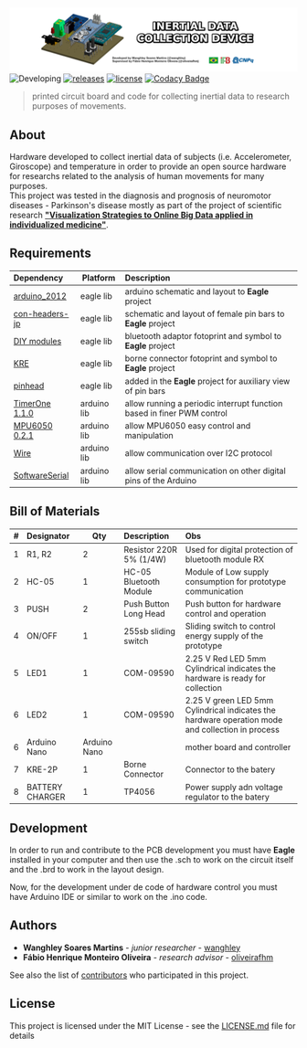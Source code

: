 ![Inertial Data Collection Device](https://raw.githubusercontent.com/Wanghley/Inertial-Data-Collection-Device/main/images/cover.png)
![Developing](https://img.shields.io/badge/Development%20Status-in%20progress-lightgrey)
[![releases](https://img.shields.io/github/v/release/wanghley/Inertial-Data-Collection-Device?include_prereleases&sort=semver)](https://github.com/Wanghley/Inertial-Data-Collection-Device/releases)
[![license](https://img.shields.io/github/license/Wanghley/Inertial-Data-Collection-Device)](https://github.com/RodrigoDornelles/pcb-snowman-xmas/blob/master/LICENSE.txt)
[![Codacy Badge](https://app.codacy.com/project/badge/Grade/8f7f95c491d14a2aa806aab2d97764f6)](https://www.codacy.com/gh/Wanghley/Inertial-Data-Collection-Device/dashboard?utm_source=github.com&amp;utm_medium=referral&amp;utm_content=Wanghley/Inertial-Data-Collection-Device&amp;utm_campaign=Badge_Grade)

>  printed circuit board and code for collecting inertial data to research purposes of movements.

## About
Hardware developed to collect inertial data of subjects (i.e. Accelerometer, Giroscope) and temperature in order to provide an open source hardware for researchs related to the analysis of human movements for many purposes.<br>
This project was tested in the diagnosis and prognosis of neuromotor diseases - Parkinson's disease mostly as part of the project of scientific research [**"Visualization Strategies to Online Big Data applied in individualized medicine"**](https://github.com/Wanghley/PIBIC-Strategies-Data-Visualization-Medicine).

## Requirements
| Dependency | Platform | Description |
| :--------- | -------- | :---------- |
| [arduino_2012](https://github.com/Wanghley/Inertial-Data-Collection-Device/blob/main/lib/arduino_2012.lbr) | eagle lib | arduino schematic and layout to **Eagle** project |
| [con-headers-jp](https://github.com/Wanghley/Inertial-Data-Collection-Device/blob/main/lib/con-headers-jp.lbr) | eagle lib | schematic and layout of female pin bars to **Eagle** project |
| [DIY modules](https://github.com/Wanghley/Inertial-Data-Collection-Device/blob/main/lib/diy-modules.lbr) | eagle lib | bluetooth adaptor fotoprint and symbol to **Eagle** project |
| [KRE](https://github.com/Wanghley/Inertial-Data-Collection-Device/blob/main/lib/kre.lbr) | eagle lib | borne connector fotoprint and symbol to **Eagle** project |
| [pinhead](https://github.com/Wanghley/Inertial-Data-Collection-Device/blob/main/lib/pinhead.lbr) | eagle lib | added in the **Eagle** project for auxiliary view of pin bars |
| [TimerOne 1.1.0](https://github.com/Wanghley/Inertial-Data-Collection-Device/blob/main/lib/TimerOne-1.1.0.zip) | arduino lib | allow running a periodic interrupt function based in finer PWM control |
| [MPU6050 0.2.1](https://github.com/Wanghley/Inertial-Data-Collection-Device/blob/main/lib/MPU6050-0.2.1.zip) | arduino lib | allow MPU6050 easy control and manipulation |
| [Wire](https://www.arduino.cc/en/reference/wire) | arduino lib | allow communication over I2C protocol |
| [SoftwareSerial](https://www.arduino.cc/en/Reference/softwareSerial) | arduino lib | allow serial communication on other digital pins of the Arduino |

## Bill of Materials
| # | Designator | Qty | Description | Obs |
| - | :--------- | --- | :---------- | :---------- | 
| 1 | R1, R2 | 2 | Resistor 220R 5% (1/4W) | Used for digital protection of bluetooth module RX |
| 2 | HC-05 | 1 | HC-05 Bluetooth Module | Module of Low supply consumption for prototype communication |
| 3 | PUSH | 2 | Push Button Long Head | Push button for hardware control and operation  |
| 4 | ON/OFF | 1 | 255sb sliding switch | Sliding switch to control energy supply of the prototype |
| 5 | LED1 | 1 | COM-09590 | 2.25 V Red LED 5mm Cylindrical indicates the hardware is ready for collection |
| 6 | LED2 | 1 | COM-09590 | 2.25 V green LED 5mm Cylindrical indicates the hardware operation mode and collection in process |
| 6 | Arduino Nano | Arduino Nano | | mother board and controller |
| 7 | KRE-2P | 1 | Borne Connector | Connector to the batery |
| 8 | BATTERY CHARGER | 1 | TP4056 | Power supply adn voltage regulator to the batery |

## Development
In order to run and contribute to the PCB development you must have **Eagle**  installed in your computer and then use the .sch to work on the circuit itself and the .brd to work in the layout design.

Now, for the development under de code of hardware control you must have Arduino IDE or similar to work on the .ino code.

## Authors
*   **Wanghley Soares Martins** - *junior researcher* - [wanghley](https://github.com/wanghley)
*   **Fábio Henrique Monteiro Oliveira** - *research advisor* - [oliveirafhm](https://github.com/oliveirafhm)

See also the list of [contributors](https://github.com/Wanghley/PIBIC-Strategies-Data-Visualization-Medicine/contributors) who participated in this project.

## License
This project is licensed under the MIT License - see the [LICENSE.md](LICENSE.md) file for details